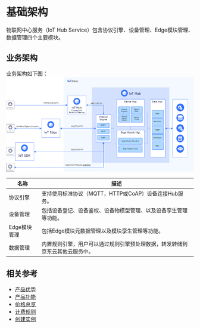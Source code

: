 # 基础架构

物联网中心服务（IoT Hub Service）包含协议引擎、设备管理、Edge模块管理、数据管理四个主要模块。

## 业务架构
业务架构如下图：
![](../../../../image/IoT/IoT-Hub/iothub-000.png)


|名称|描述|
| - | - | 
|协议引擎| 支持使用标准协议（MQTT，HTTP或CoAP）设备连接Hub服务。|
|设备管理| 包括设备登记、设备鉴权、设备物模型管理、以及设备孪生管理等功能。|
|Edge模块管理| 包括Edge模块元数据管理以及模块孪生管理等功能。|
|数据管理| 内置规则引擎，用户可以通过规则引擎预处理数据，转发转储到京东云其他云服务中。|

## 相关参考

- [产品优势](../Introduction/Benefits.md)
- [产品功能](../Introduction/Features.md)
- [价格总览](../Pricing/Price-Overview.md)
- [计费规则](../Pricing/Billing-Rules.md)
- [创建实例](../Getting-Started/Create-Instance.md)
